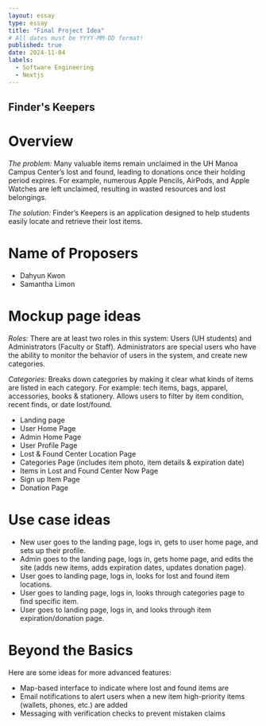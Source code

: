 ```yaml
---
layout: essay
type: essay
title: "Final Project Idea"
# All dates must be YYYY-MM-DD format!
published: true
date: 2024-11-04
labels:
  - Software Engineering
  - Nextjs
---
```


## Finder's Keepers

# Overview
*The problem:* Many valuable items remain unclaimed in the UH Manoa Campus Center’s lost and found, leading to donations once their holding period expires. For example, numerous Apple Pencils, AirPods, and Apple Watches are left unclaimed, resulting in wasted resources and lost belongings.

*The solution:* Finder’s Keepers is an application designed to help students easily locate and retrieve their lost items.

# Name of Proposers
- Dahyun Kwon
- Samantha Limon

# Mockup page ideas
*Roles:* There are at least two roles in this system: Users (UH students) and Administrators (Faculty or Staff). Administrators are special users who have the ability to monitor the behavior of users in the system, and create new categories.

*Categories:* Breaks down categories by making it clear what kinds of items are listed in each category. For example: tech items, bags, apparel, accessories, books & stationery. Allows users to filter by item condition, recent finds, or date lost/found.

- Landing page
- User Home Page
- Admin Home Page
- User Profile Page
- Lost & Found Center Location Page
- Categories Page (includes item photo, item details & expiration date)
- Items in Lost and Found Center Now Page
- Sign up Item Page
- Donation Page

# Use case ideas
- New user goes to the landing page, logs in, gets to user home page, and sets up their profile.
- Admin goes to the landing page, logs in, gets home page, and edits the site (adds new items, adds expiration dates, updates donation page).
- User goes to landing page, logs in, looks for lost and found item locations.
- User goes to landing page, logs in, looks through categories page to find specific item.
- User goes to landing page, logs in, and looks through item expiration/donation page.

# Beyond the Basics
Here are some ideas for more advanced features:
- Map-based interface to indicate where lost and found items are
- Email notifications to alert users when a new item high-priority items (wallets, phones, etc.) are added
- Messaging with verification checks to prevent mistaken claims
